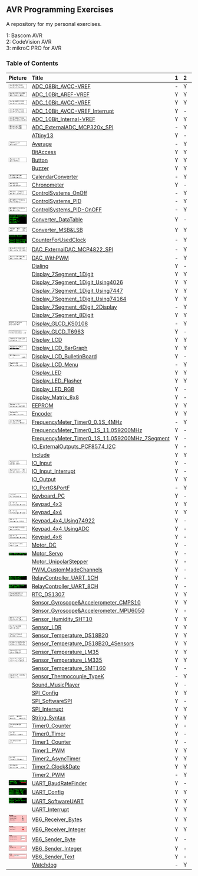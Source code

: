 ## AVR Programming Exercises
A repository for my personal exercises.

1: Bascom AVR  
2: CodeVision AVR  
3: mikroC PRO for AVR 

### Table of Contents
|Picture|Title|1|2|3|
|:------|:----|:----:|:--------:|:----:|
|![](ADC_08Bit_AVCC-VREF/Simulate/Album.png)|[ADC_08Bit_AVCC-VREF](ADC_08Bit_AVCC-VREF)|-|Y|-|
|![](ADC_10Bit_AREF-VREF/Simulate/Album.png)|[ADC_10Bit_AREF-VREF](ADC_10Bit_AREF-VREF)|Y|Y|-|
|![](ADC_10Bit_AVCC-VREF/Simulate/Album.png)|[ADC_10Bit_AVCC-VREF](ADC_10Bit_AVCC-VREF)|Y|Y|-|
|![](ADC_10Bit_AVCC-VREF_Interrupt/Simulate/Album.png)|[ADC_10Bit_AVCC-VREF_Interrupt](ADC_10Bit_AVCC-VREF_Interrupt)|Y|-|-|
|![](ADC_10Bit_Internal-VREF/Simulate/Album.png)|[ADC_10Bit_Internal-VREF](ADC_10Bit_Internal-VREF)|Y|Y|-|
|![](ADC_ExternalADC_MCP320x_SPI/Simulate/Album.png)|[ADC_ExternalADC_MCP320x_SPI](ADC_ExternalADC_MCP320x_SPI)|-|Y|-|
|![]()|[ATtiny13](ATtiny13)|Y|-|-|
|![](Average/Simulate/Album.png)|[Average](Average)|-|Y|-|
|![]()|[BitAccess](BitAccess)|Y|Y|-|
|![](Button/Simulate/Album.png)|[Button](Button)|Y|Y|Y|
|![]()|[Buzzer](Buzzer)|Y|Y|Y|
|![](CalendarConverter/Simulate/Album.png)|[CalendarConverter](CalendarConverter)|-|Y|-|
|![](Chronometer/Simulate/Album.png)|[Chronometer](Chronometer)|Y|-|-|
|![](ControlSystems_OnOff/Simulate/Album.png)|[ControlSystems_OnOff](ControlSystems_OnOff)|-|Y|-|
|![](ControlSystems_PID/Simulate/Album.png)|[ControlSystems_PID](ControlSystems_PID)|-|Y|-|
|![](ControlSystems_PID-OnOFF/Simulate/Album.png)|[ControlSystems_PID-OnOFF](ControlSystems_PID-OnOFF)|-|Y|-|
|![](Converter_DataTable/Simulate/Album.png)|[Converter_DataTable](Converter_DataTable)|Y|-|-|
|![](Converter_MSB&LSB/Simulate/Album.png)|[Converter_MSB&LSB](Converter_MSB&LSB)|Y|Y|-|
|![](CounterForUsedClock/Simulate/Album.png)|[CounterForUsedClock](CounterForUsedClock)|-|Y|-|
|![](DAC_ExternalDAC_MCP4822_SPI/Simulate/Album.png)|[DAC_ExternalDAC_MCP4822_SPI](DAC_ExternalDAC_MCP4822_SPI)|-|Y|-|
|![](DAC_WithPWM/Simulate/Album.png)|[DAC_WithPWM](DAC_WithPWM)|-|Y|-|
|![]()|[Dialing](Dialing)|Y|-|-|
|![]()|[Display_7Segment_1Digit](Display_7Segment_1Digit)|Y|Y|-|
|![]()|[Display_7Segment_1Digit_Using4026](Display_7Segment_1Digit_Using4026)|Y|Y|-|
|![]()|[Display_7Segment_1Digit_Using7447](Display_7Segment_1Digit_Using7447)|Y|Y|-|
|![]()|[Display_7Segment_1Digit_Using74164](Display_7Segment_1Digit_Using74164)|Y|Y|-|
|![]()|[Display_7Segment_4Digit_2Display](Display_7Segment_4Digit_2Display)|-|Y|-|
|![]()|[Display_7Segment_8Digit](Display_7Segment_8Digit)|Y|Y|-|
|![](Display_GLCD_KS0108/Simulate/Album.png)|[Display_GLCD_KS0108](Display_GLCD_KS0108)|-|Y|-|
|![](Display_GLCD_T6963/Simulate/Album.png)|[Display_GLCD_T6963](Display_GLCD_T6963)|Y|-|-|
|![](Display_LCD/Simulate/Album.png)|[Display_LCD](Display_LCD)|Y|Y|Y|
|![](Display_LCD_BarGraph/Simulate/Album.png)|[Display_LCD_BarGraph](Display_LCD_BarGraph)|Y|Y|-|
|![](Display_LCD_BulletinBoard/Simulate/Album.png)|[Display_LCD_BulletinBoard](Display_LCD_BulletinBoard)|Y|-|-|
|![](Display_LCD_Menu/Simulate/Album.png)|[Display_LCD_Menu](Display_LCD_Menu)|-|Y|-|
|![]()|[Display_LED](Display_LED)|Y|Y|-|
|![]()|[Display_LED_Flasher](Display_LED_Flasher)|Y|Y|-|
|![]()|[Display_LED_RGB](Display_LED_RGB)|Y|-|-|
|![]()|[Display_Matrix_8x8](Display_Matrix_8x8)|Y|-|-|
|![](EEPROM/Simulate/Album.png)|[EEPROM](EEPROM)|Y|Y|-|
|![](Encoder/Simulate/Album.png)|[Encoder](Encoder)|Y|Y|-|
|![](FrequencyMeter_Timer0_0.1S_4MHz/Simulate/Album.png)|[FrequencyMeter_Timer0_0.1S_4MHz](FrequencyMeter_Timer0_0.1S_4MHz)|-|Y|-|
|![]()|[FrequencyMeter_Timer0_1S_11.059200MHz](FrequencyMeter_Timer0_1S_11.059200MHz)|Y|-|-|
|![]()|[FrequencyMeter_Timer0_1S_11.059200MHz_7Segment](FrequencyMeter_Timer0_1S_11.059200MHz_7Segment)|Y|-|-|
|![]()|[IO_ExternalOutputs_PCF8574_I2C](IO_ExternalOutputs_PCF8574_I2C)|Y|-|-|
|![]()|[Include](Include)|Y|Y|-|
|![](IO_Input/Simulate/Album.png)|[IO_Input](IO_Input)|Y|-|-|
|![](IO_Input_Interrupt/Simulate/Album.png)|[IO_Input_Interrupt](IO_Input_Interrupt)|Y|-|-|
|![]()|[IO_Output](IO_Output)|Y|Y|-|
|![]()|[IO_PortG&PortF](IO_PortG&PortF)|-|Y|-|
|![](Keyboard_PC/Hardware/Album.png)|[Keyboard_PC](Keyboard_PC)|Y|-|-|
|![](Keypad_4x3/Simulate/Album.png)|[Keypad_4x3](Keypad_4x3)|Y|Y|-|
|![](Keypad_4x4/Simulate/Album.png)|[Keypad_4x4](Keypad_4x4)|Y|Y|-|
|![](Keypad_4x4_Using74922/Simulate/Album.png)|[Keypad_4x4_Using74922](Keypad_4x4_Using74922)|Y|-|-|
|![](Keypad_4x4_UsingADC/Simulate/Album.png)|[Keypad_4x4_UsingADC](Keypad_4x4_UsingADC)|Y|-|-|
|![](Keypad_4x6/Simulate/Album.png)|[Keypad_4x6](Keypad_4x6)|Y|-|-|
|![](Motor_DC/Simulate/Album.png)|[Motor_DC](Motor_DC)|Y|-|-|
|![](Motor_Servo/Simulate/Album.png)|[Motor_Servo](Motor_Servo)|Y|-|-|
|![]()|[Motor_UnipolarStepper](Motor_UnipolarStepper)|Y|-|-|
|![]()|[PWM_CustomMadeChannels](PWM_CustomMadeChannels)|Y|-|-|
|![](RelayController_UART_1CH/Simulate/Album.png)|[RelayController_UART_1CH](RelayController_UART_1CH)|Y|-|-|
|![](RelayController_UART_8CH/Simulate/Album.png)|[RelayController_UART_8CH](RelayController_UART_8CH)|Y|-|-|
|![](RTC_DS1307/Simulate/Album.png)|[RTC_DS1307](RTC_DS1307)|Y|Y|-|
|![]()|[Sensor_Gyroscope&Accelerometer_CMPS10](Sensor_Gyroscope&Accelerometer_CMPS10)|Y|Y|-|
|![]()|[Sensor_Gyroscope&Accelerometer_MPU6050](Sensor_Gyroscope&Accelerometer_MPU6050)|Y|-|-|
|![](Sensor_Humidity_SHT10/Simulate/Album.png)|[Sensor_Humidity_SHT10](Sensor_Humidity_SHT10)|Y|Y|-|
|![](Sensor_LDR/Simulate/Album.png)|[Sensor_LDR](Sensor_LDR)|Y|Y|-|
|![](Sensor_Temperature_DS18B20/Simulate/Album.png)|[Sensor_Temperature_DS18B20](Sensor_Temperature_DS18B20)|Y|Y|-|
|![](Sensor_Temperature_DS18B20_4Sensors/Simulate/Album.png)|[Sensor_Temperature_DS18B20_4Sensors](Sensor_Temperature_DS18B20_4Sensors)|Y|Y|-|
|![](Sensor_Temperature_LM35/Simulate/Album.png)|[Sensor_Temperature_LM35](Sensor_Temperature_LM35)|Y|Y|-|
|![](Sensor_Temperature_LM335/Simulate/Album.png)|[Sensor_Temperature_LM335](Sensor_Temperature_LM335)|Y|Y|-|
|![]()|[Sensor_Temperature_SMT160](Sensor_Temperature_SMT160)|Y|-|-|
|![](Sensor_Thermocouple_TypeK/Simulate/Album.png)|[Sensor_Thermocouple_TypeK](Sensor_Thermocouple_TypeK)|-|Y|-|
|![]()|[Sound_MusicPlayer](Sound_MusicPlayer)|Y|-|-|
|![]()|[SPI_Config](SPI_Config)|Y|Y|-|
|![]()|[SPI_SoftwareSPI](SPI_SoftwareSPI)|Y|-|-|
|![]()|[SPI_Interrupt](SPI_Interrupt)|Y|Y|-|
|![](String_Syntax/Simulate/Album.png)|[String_Syntax](String_Syntax)|Y|Y|-|
|![](Timer0_Counter/Simulate/Album.png)|[Timer0_Counter](Timer0_Counter)|Y|-|-|
|![](Timer0_Timer/Simulate/Album.png)|[Timer0_Timer](Timer0_Timer)|Y|-|-|
|![](Timer1_Counter/Simulate/Album.png)|[Timer1_Counter](Timer1_Counter)|Y|-|-|
|![]()|[Timer1_PWM](Timer1_PWM)|Y|Y|-|
|![](Timer2_AsyncTimer/Simulate/Album.png)|[Timer2_AsyncTimer](Timer2_AsyncTimer)|Y|Y|-|
|![](Timer2_Clock&Date/Simulate/Album.png)|[Timer2_Clock&Date](Timer2_Clock&Date)|Y|Y|-|
|![]()|[Timer2_PWM](Timer2_PWM)|-|Y|-|
|![](UART_BaudRateFinder/Simulate/Album.png)|[UART_BaudRateFinder](UART_BaudRateFinder)|Y|-|-|
|![](UART_Config/Simulate/Album.png)|[UART_Config](UART_Config)|Y|Y|-|
|![](UART_SoftwareUART/Simulate/Album.png)|[UART_SoftwareUART](UART_SoftwareUART)|Y|Y|-|
|![]()|[UART_Interrupt](UART_Interrupt)|Y|Y|-|
|![](VB6_Receiver_Bytes/Code_VB6/Album.jpg)|[VB6_Receiver_Bytes](VB6_Receiver_Bytes)|Y|Y|-|
|![](VB6_Receiver_Integer/Code_VB6/Album.jpg)|[VB6_Receiver_Integer](VB6_Receiver_Integer)|Y|Y|-|
|![](VB6_Sender_Byte/Code_VB6/Album.jpg)|[VB6_Sender_Byte](VB6_Sender_Byte)|Y|-|-|
|![](VB6_Sender_Integer/Code_VB6/Album.jpg) |[VB6_Sender_Integer](VB6_Sender_Integer)|Y|-|-|
|![](VB6_Sender_Text/Code_VB6/Album.jpg) |[VB6_Sender_Text](VB6_Sender_Text)|Y|-|-|
|![]()|[Watchdog](Watchdog)|-|Y|-|



